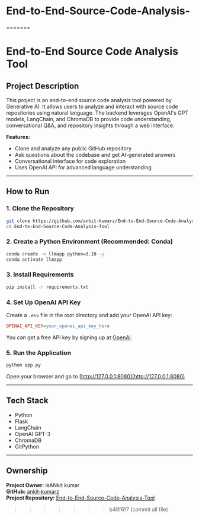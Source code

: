 # End-to-End-Source-Code-Analysis-
=======
# End-to-End Source Code Analysis Tool

## Project Description
This project is an end-to-end source code analysis tool powered by Generative AI. It allows users to analyze and interact with source code repositories using natural language. The backend leverages OpenAI's GPT models, LangChain, and ChromaDB to provide code understanding, conversational Q&A, and repository insights through a web interface.

**Features:**
- Clone and analyze any public GitHub repository
- Ask questions about the codebase and get AI-generated answers
- Conversational interface for code exploration
- Uses OpenAI API for advanced language understanding

---

## How to Run

### 1. Clone the Repository

```bash
git clone https://github.com/ankit-kumarz/End-to-End-Source-Code-Analysis-Tool.git
cd End-to-End-Source-Code-Analysis-Tool
```

### 2. Create a Python Environment (Recommended: Conda)

```bash
conda create -n llmapp python=3.10 -y
conda activate llmapp
```

### 3. Install Requirements

```bash
pip install -r requirements.txt
```

### 4. Set Up OpenAI API Key

Create a `.env` file in the root directory and add your OpenAI API key:

```ini
OPENAI_API_KEY=your_openai_api_key_here
```

You can get a free API key by signing up at [OpenAI](https://platform.openai.com/signup).

### 5. Run the Application

```bash
python app.py
```

Open your browser and go to [http://127.0.0.1:8080](http://127.0.0.1:8080)

---

## Tech Stack
- Python
- Flask
- LangChain
- OpenAI GPT-3
- ChromaDB
- GitPython

---

## Ownership
**Project Owner:** isANkit kumar  
**GitHub:** [ankit-kumarz](https://github.com/ankit-kumarz)  
**Project Repository:** [End-to-End-Source-Code-Analysis-Tool](https://github.com/ankit-kumarz/End-to-End-Source-Code-Analysis-Tool)

>>>>>>> b48f6f7 (commit all file)
